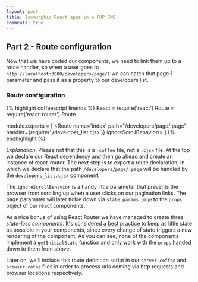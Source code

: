 ```yaml
---
layout: post
title: Isomorphic React apps in a PHP CMS
comments: true
---
```


## Part 2 - Route configuration

Now that we have coded our components, we need to link them up to a route handler, so when a user goes to `http://localhost:3000/developers/page/1` we can catch that page 1 parameter and pass it as a property to our developers list.

### Route configuration 

{% highlight coffeescript linenos %}
React = require('react')
Route = require('react-router').Route

module.exports = [
  <Route>
    <Route name='index' path="/developers/page/:page" handler={require('./developer_list.cjsx')} ignoreScrollBehavior/>
  </Route>
]
{% endhighlight %}

*Explanation*: Please not that this is a `.coffee` file, not a `.cjsx` file. At the top we declare our React dependency and then go ahead and create an instance of react-router. The next step is to export a route declaration, in which we declare that the path `/developers/page/:page` will be handled by the `developers_list.cjsx` component.

 The `ignoreScrollBehavior` is a handy little parameter that prevents the browser from scrolling up when a user clicks on our pagination links. The page paramater will later tickle down via `state.params.page` to the `props` object of our react components.

As a nice bonus of using React Router we have managed to create three *state-less components*. It's considered [a best practice](https://facebook.github.io/react/docs/thinking-in-react.html) to keep as little state as possible in your components, since every change of state triggers a new rendering of the component. As you can see, none of the components implement a `getInitialState` function and only work with the `props` handed down to them from above.

Later on, we'll include this route definition script in our `server.coffee` and `browser.cofee` files in order to process urls coming via http requests and browser locations respectively.
